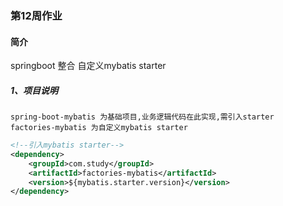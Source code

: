 ### 第12周作业

#### 简介

springboot 整合 自定义mybatis starter

##### 1、项目说明

```
spring-boot-mybatis 为基础项目,业务逻辑代码在此实现,需引入starter
factories-mybatis 为自定义mybatis starter
```

```xml
<!--引入mybatis starter-->
<dependency>
    <groupId>com.study</groupId>
    <artifactId>factories-mybatis</artifactId>
    <version>${mybatis.starter.version}</version>
</dependency>
```

